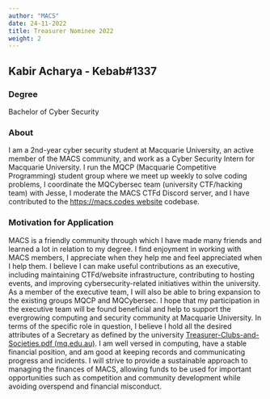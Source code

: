 ```yaml
---
author: "MACS"
date: 24-11-2022
title: Treasurer Nominee 2022
weight: 2
---
```


## Kabir Acharya - Kebab#1337


### Degree
Bachelor of Cyber Security

### About
I am a 2nd-year cyber security student at Macquarie University, an active member of the MACS community, and work as a Cyber Security Intern for Macquarie University. I run the MQCP (Macquarie Competitive Programming) student group where we meet up weekly to solve coding problems, I coordinate the MQCybersec team (university CTF/hacking team) with Jesse, I moderate the MACS CTFd Discord server, and I have contributed to the https://macs.codes website codebase.

### Motivation for Application
MACS is a friendly community through which I have made many friends and learned a lot in relation to my degree. I find enjoyment in working with MACS members, I appreciate when they help me and feel appreciated when I help them. I believe I can make useful contributions as an executive, including maintaining CTFd/website infrastructure, contributing to hosting events, and improving cybersecurity-related initiatives within the university. As a member of the executive team, I will also be able to bring expansion to the existing groups MQCP and MQCybersec. I hope that my participation in the executive team will be found beneficial and help to support the evergrowing computing and security community at Macquarie University. In terms of the specific role in question, I believe I hold all the desired attributes of a Secretary as defined by the university [Treasurer-Clubs-and-Societies.pdf (mq.edu.au)](https://students.mq.edu.au/__data/assets/pdf_file/0016/1100842/Treasurer-Clubs-and-Societies.pdf). I am well versed in computing, have a stable financial position, and am good at keeping records and communicating progress and incidents. I will strive to provide a sustainable approach to managing the finances of MACS, allowing funds to be used for important opportunities such as competition and community development while avoiding overspend and financial misconduct.